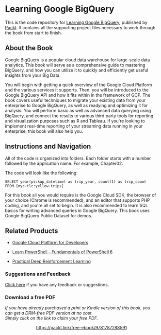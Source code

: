 # Learning Google BigQuery
This is the code repository for [Learning Google BigQuery](https://www.packtpub.com/big-data-and-business-intelligence/learning-google-bigquery?utm_source=github&utm_medium=repository&utm_campaign=9781787288591), published by [Packt](https://www.packtpub.com/?utm_source=github). It contains all the supporting project files necessary to work through the book from start to finish.
## About the Book
Google BigQuery is a popular cloud data warehouse for large-scale data analytics. This book will serve as a comprehensive guide to mastering BigQuery, and how you can utilize it to quickly and efficiently get useful insights from your Big Data.

You will begin with getting a quick overview of the Google Cloud Platform and the various services it supports. Then, you will be introduced to the Google BigQuery API and how it fits within in the framework of GCP. The book covers useful techniques to migrate your existing data from your enterprise to Google BigQuery, as well as readying and optimizing it for analysis. You will perform basic as well as advanced data querying using BigQuery, and connect the results to various third party tools for reporting and visualization purposes such as R and Tableau. If you're looking to implement real-time reporting of your streaming data running in your enterprise, this book will also help you.

## Instructions and Navigation
All of the code is organized into folders. Each folder starts with a number followed by the application name. For example, Chapter02.



The code will look like the following:
```
SELECT year(pickup_datetime) as trip_year, count(1) as trip_count
FROM [nyc-tlc:yellow.trips]
```

For this book all you would require is the Google Cloud SDK, the browser of your choice
(Chrome is recommended), and an editor that supports PHP coding, and you're all set to
begin. It is also recommended to learn SQL basics for writing advanced queries in Google
BigQuery. This book uses Google BigQuery Public Dataset for demos.

## Related Products
* [Google Cloud Platform for Developers](https://www.packtpub.com/virtualization-and-cloud/google-cloud-platform-developers?utm_source=github&utm_medium=repository&utm_campaign=9781788837675)

* [Learn PowerShell - Fundamentals of PowerShell 6](https://www.packtpub.com/networking-and-servers/learn-powershell-fundamentals-powershell-6?utm_source=github&utm_medium=repository&utm_campaign=9781788838986)

* [Practical Deep Reinforcement Learning](https://www.packtpub.com/big-data-and-business-intelligence/practical-deep-reinforcement-learning?utm_source=github&utm_medium=repository&utm_campaign=9781788834247)

### Suggestions and Feedback
[Click here](https://docs.google.com/forms/d/e/1FAIpQLSe5qwunkGf6PUvzPirPDtuy1Du5Rlzew23UBp2S-P3wB-GcwQ/viewform) if you have any feedback or suggestions.

### Download a free PDF

 <i>If you have already purchased a print or Kindle version of this book, you can get a DRM-free PDF version at no cost.<br>Simply click on the link to claim your free PDF.</i>
<p align="center"> <a href="https://packt.link/free-ebook/9781787288591">https://packt.link/free-ebook/9781787288591 </a> </p>